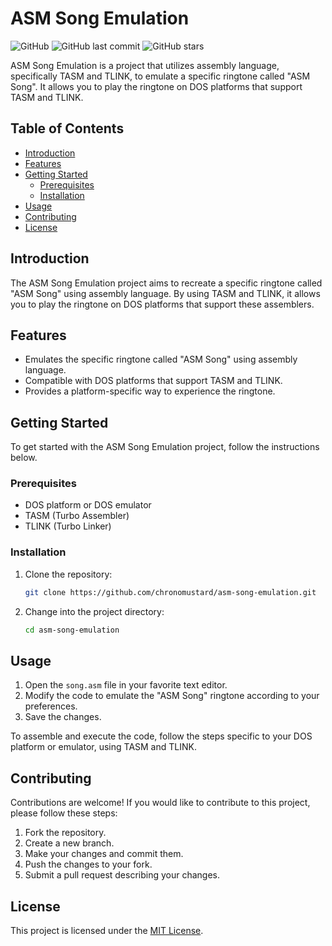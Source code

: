 # ASM Song Emulation

![GitHub](https://img.shields.io/github/license/chronomustard/asm-song-emulation)
![GitHub last commit](https://img.shields.io/github/last-commit/chronomustard/asm-song-emulation)
![GitHub stars](https://img.shields.io/github/stars/chronomustard/asm-song-emulation?style=social)

ASM Song Emulation is a project that utilizes assembly language, specifically TASM and TLINK, to emulate a specific ringtone called "ASM Song". It allows you to play the ringtone on DOS platforms that support TASM and TLINK.

## Table of Contents
- [Introduction](#introduction)
- [Features](#features)
- [Getting Started](#getting-started)
  - [Prerequisites](#prerequisites)
  - [Installation](#installation)
- [Usage](#usage)
- [Contributing](#contributing)
- [License](#license)

## Introduction

The ASM Song Emulation project aims to recreate a specific ringtone called "ASM Song" using assembly language. By using TASM and TLINK, it allows you to play the ringtone on DOS platforms that support these assemblers.

## Features

- Emulates the specific ringtone called "ASM Song" using assembly language.
- Compatible with DOS platforms that support TASM and TLINK.
- Provides a platform-specific way to experience the ringtone.

## Getting Started

To get started with the ASM Song Emulation project, follow the instructions below.

### Prerequisites

- DOS platform or DOS emulator
- TASM (Turbo Assembler)
- TLINK (Turbo Linker)

### Installation

1. Clone the repository:

   ```bash
   git clone https://github.com/chronomustard/asm-song-emulation.git
   ```

2. Change into the project directory:

   ```bash
   cd asm-song-emulation
   ```

## Usage

1. Open the `song.asm` file in your favorite text editor.
2. Modify the code to emulate the "ASM Song" ringtone according to your preferences.
3. Save the changes.

To assemble and execute the code, follow the steps specific to your DOS platform or emulator, using TASM and TLINK.

## Contributing

Contributions are welcome! If you would like to contribute to this project, please follow these steps:

1. Fork the repository.
2. Create a new branch.
3. Make your changes and commit them.
4. Push the changes to your fork.
5. Submit a pull request describing your changes.

## License

This project is licensed under the [MIT License](LICENSE).
